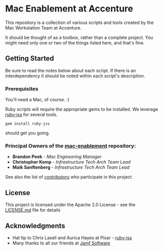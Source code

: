 # Mac Enablement at Accenture

This repository is a collection of various scripts and tools created by the Mac Workstation Team at Accenture.

It should be thought of as a toolbox, rather than a complete project. You might need only one or two of the things listed here,
and that's fine.

## Getting Started

Be sure to read the notes below about each script. If there is an interdependency it should be noted within each script's description.


### Prerequisites

You'll need a Mac, of course. :) 

Ruby scripts will require the appropriate gems to be installed. 
We leverage [ruby-jss](https://github.com/PixarAnimationStudios/ruby-jss) for several tools.
```
gem install ruby-jss
```
should get you going.

### Principal Owners of the [mac-enablement](https://github.com/mac-enablement) repository:

* **Brandon Peek** - *Mac Engineering Manager*
* **Christopher Kemp** - *Infrastructure Tech Arch Team Lead*
* **Maik Sanftenberg** - *Infrastructure Tech Arch Team Lead*

See also the list of [contributors](https://github.com/mac-enablement/contributors) who participate in this project.

## License

This project is licensed under the Apache 2.0 License - see the [LICENSE.md](LICENSE.md) file for details

## Acknowledgments

* Hat tip to Chris Lasell and Aurica Hayes at Pixar - [ruby-jss](https://rubygems.org/gems/ruby-jss)
* Many thanks to all our friends at [Jamf Software](https://jamf.com)




